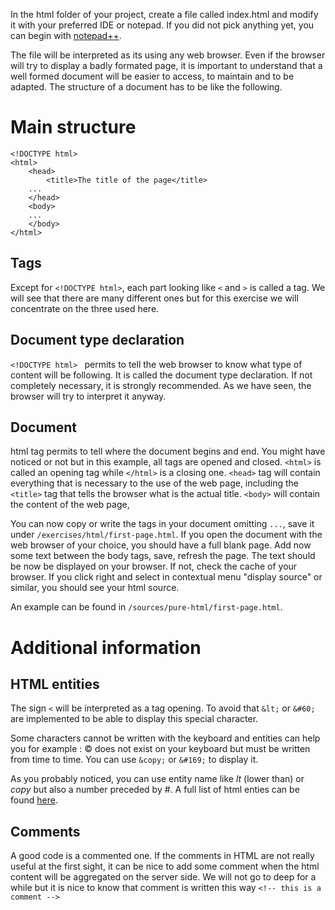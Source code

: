In the html folder of your project, create a file called index.html and modify it with your preferred IDE or notepad. 
If you did not pick anything yet, you can begin with [notepad++](https://notepad-plus-plus.org/).

The file will be interpreted as its using any web browser. Even if the browser will try to display a badly formated 
page, it is important to understand that a well formed document will be easier to access, to maintain and to be adapted. 
The structure of a document has to be like the following.

# Main structure

    <!DOCTYPE html> 
    <html>
        <head>
            <title>The title of the page</title>
        ...
        </head>
        <body>
        ...
        </body>
    </html>    

## Tags
    
Except for `<!DOCTYPE html>`, each part looking like `<` and `>` is called a tag. We will see that there are many 
different ones but for this exercise we will concentrate on the three used here.

## Document type declaration

`<!DOCTYPE html> ` permits to tell the web browser to know what type of content will be following. It is called the 
document type declaration. If not completely necessary, it is strongly recommended. As we have seen, the browser will 
try to interpret it anyway.

## Document

html tag permits to tell where the document begins and end. You might have noticed or not but in this example, all tags 
are opened and closed. `<html>` is called an opening tag while `</html>` is a closing one. `<head>` tag will contain 
everything that is necessary to the use of the web page, including the `<title>` tag that tells the browser what is the 
actual title. `<body>` will contain the content of the web page, 

You can now copy or write the tags in your document omitting `...`, save it under `/exercises/html/first-page.html`. If 
you open the document with the web browser of your choice, you should have a full blank page. Add now some text between 
the body tags, save, refresh the page. The text should be now be displayed on your browser. If not, check the cache of 
your browser. If you click right and select in contextual menu "display source" or similar, you should see your html 
source.

An example can be found in `/sources/pure-html/first-page.html`.

# Additional information

## HTML entities

The sign `<` will be interpreted as a tag opening. To avoid that `&lt;` or `&#60;` are implemented to be able to display
this special character.

Some characters cannot be written with the keyboard and entities can help you for example : &copy; does not exist on your
keyboard but must be written from time to time. You can use `&copy;` or `&#169;` to display it. 

As you probably noticed, you can use entity name like *lt* (lower than) or *copy* but also a number preceded by #. A
full list of html enties can be found [here](https://www.freeformatter.com/html-entities.html).

## Comments

A good code is a commented one. If the comments in HTML are not really useful at the first sight, it can be nice to add
some comment when the html content will be aggregated on the server side. We will not go to deep for a while but it is 
nice to know that comment is written this way `<!-- this is a comment -->`